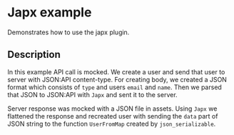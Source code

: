 # Japx example

Demonstrates how to use the japx plugin.

## Description

In this example API call is mocked. We create a user and send that user to server with JSON:API content-type.
For creating body, we created a JSON format which consists of `type` and users `email` and `name`.
Then we parsed that JSON to JSON:API with `Japx` and sent it to the server.

Server response was mocked with a JSON file in assets. Using `Japx` we flattened the response and recreated user
with sending the `data` part of JSON string to the function `UserFromMap` created by `json_serializable`.
